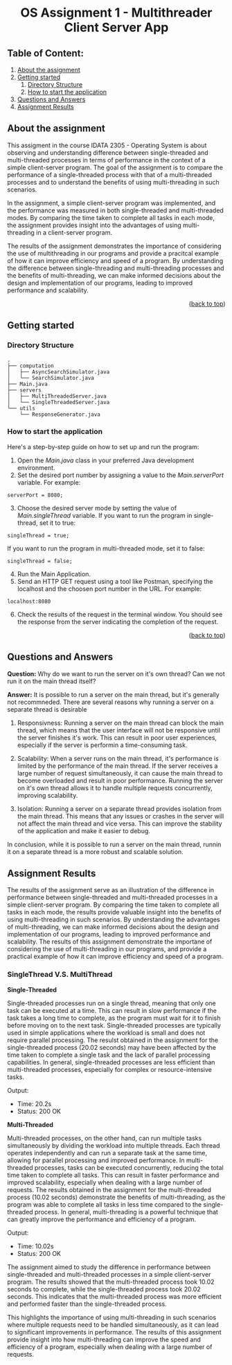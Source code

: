 # <div align="center"> OS Assignment 1 - Multithreader Client Server App </div>

## Table of Content:
1. [About the assignment](#about-the-assignment)
2. [Getting started](#getting-started)
    1. [Directory Structure](#directory-structure)
    2. [How to start the application](#how-to-start-the-application)
3. [Questions and Answers](#questions-and-answers)
4. [Assignment Results](#assignment-results)

## About the assignment

This assigment in the course IDATA 2305 - Operating System is about observing and understanding difference between single-threaded and multi-threaded processes in terms of performance in the context of a simple client-server program. The goal of the assignment is to compare the performance of a single-threaded process with that of a multi-threaded processes and to understand the benefits of using multi-threading in such scenarios.

In the assignment, a simple client-server program was implemented, and the performance was measured in both single-threaded and multi-threaded modes. By comparing the time taken to complete all tasks in each mode, the assignment provides insight into the advantages of using multi-threading in a client-server program.

The results of the assignment demonstrates the importance of considering the use of multithreading in our programs and provide a pracitcal example of how it can improve efficiency and speed of a program. By understanding the difference between single-threading and multi-threading processes and the benefits of multi-threading, we can make informed decisions about the design and implementation of our programs, leading to improved performance and scalability.

<p align="right">(<a href="#readme-top">back to top</a>)</p>

## Getting started

### Directory Structure

```
.
├── computation
│   ├── AsyncSearchSimulator.java
│   └── SearchSimulator.java
├── Main.java
├── servers
│   ├── MultiThreadedServer.java
│   └── SingleThreadedServer.java
└── utils
    └── ResponseGenerator.java
```

### How to start the application

Here's a step-by-step guide on how to set up and run the program:

1. Open the *Main.java* class in your preferred Java development environment.
2. Set the desired port number by assigning a value to the *Main.serverPort* variable. For example:

```
serverPort = 8080;
```

3. Choose the desired server mode by setting the value of *Main.singleThread* variable. If you want to run the program in single-thread, set it to true:

```
singleThread = true;
```

If you want to run the program in multi-threaded mode, set it to false:

```
singleThread = false;
```

4. Run the Main Application.
5. Send an HTTP GET request using a tool like Postman, specifying the localhost and the choosen port number in the URL. For example:

```
localhost:8080
```

6. Check the results of the request in the terminal window. You should see the response from the server indicating the completion of the request.


<p align="right">(<a href="#readme-top">back to top</a>)</p>

## Questions and Answers

**Question:** Why do we want to run the server on it's own thread? Can we not run it on the main thread itself?

**Answer:** It is possible to run a server on the main thread, but it's generally not recommneded. There are several reasons why running a server on a separate thread is desirable

1. Responsivness: Running a server on the main thread can block the main thread, which means that the user interface will not be responsive until the server finishes it's work. This can result in poor user experiences, especially if the server is performin a time-consuming task.

2. Scalability: When a server runs on the main thread, it's performance is limited by the performance of the main thread. If the server receives a large number of request simultaneously, it can cause the main thread to become overloaded and result in poor performance. Running the server on it's own thread allows it to handle multiple requests concurrently, improving scalability.

3. Isolation: Running a server on a separate thread provides isolation from the main thread. This means that any issues or crashes in the server will not affect the main thread and vice versa. This can improve the stability of the application and make it easier to debug.

In conclusion, while it is possible to run a server on the main thread, runnin it on a separate thread is a more robust and scalable solution.

## Assignment Results

The results of the assignment serve as an illustration of the difference in performance between single-threaded and multi-threaded processes in a simple client-server program. By comparing the time taken to complete all tasks in each mode, the results provide valuable insight into the benefits of using multi-threading in such scenarios. By understanding the advantages of multi-threading, we can make informed decisions about the design and implementation of our programs, leading to improved performance and scalability. The results of this assignment demonstrate the importane of considering the use of multi-threading in our programs, and provide a practical example of how it can improve efficiency and speed of a program.

### SingleThread V.S. MultiThread

**Single-Threaded**

Single-threaded processes run on a single thread, meaning that only one task can be executed at a time. This can result in slow performance if the task takes a long time to complete, as the program must wait for it to finish before moving on to the next task. Single-threaded processes are typically used in simple applications where the workload is small and does not require parallel processing. The resulst obtained in the assignment for the single-threaded process (20.02 seconds) may have been affected by the time taken to complete a single task and the lack of parallel processing capabilities. In general, single-threaded processes are less efficient than multi-threaded processes, especially for complex or resource-intensive tasks.

Output:
* Time: 20.2s
* Status: 200 OK

**Multi-Threaded**

Multi-threaded processes, on the other hand, can run multiple tasks simultaneously by dividing the workload into multiple threads. Each thread operates independently and can run a separate task at the same time, allowing for parallel processing and improved performance. In multi-threaded processes, tasks can be executed concurrently, reducing the total time taken to complete all tasks. This can result in faster performance and improved scalability, especially when dealing with a large number of requests. The results obtained in the assignment for the multi-threaded process (10.02 seconds) demonstrate the benefits of multi-threading, as the program was able to complete all tasks in less time compared to the single-threaded process. In general, multi-threading is a powerful technique that can greatly improve the performance and efficiency of a program.

Output:
* Time: 10.02s
* Status: 200 OK

The assignment aimed to study the difference in performance between single-threaded and multi-threaded processes in a simple client-server program. The results showed that the multi-threaded process took 10.02 seconds to complete, while the single-threaded process took 20.02 seconds. This indicates that the multi-threaded process was more efficient and performed faster than the single-threaded process.

This highlights the importance of using multi-threading in such scenarios where multiple requests need to be handled simultaneously, as it can lead to significant improvements in performance. The results of this assignment provide insight into how multi-threading can improve the speed and efficiency of a program, especially when dealing with a large number of requests.
